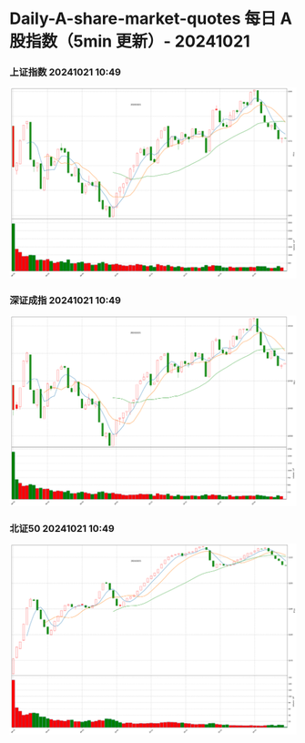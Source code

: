 
# Daily-A-share-market-quotes 每日 A 股指数（5min 更新）- 20241021

### 上证指数 20241021 10:49
![](./fig/2024/10/20241021-sh000001.png)

### 深证成指 20241021 10:49
![](./fig/2024/10/20241021-sz399001.png)

### 北证50 20241021 10:49
![](./fig/2024/10/20241021-bj899050.png)
